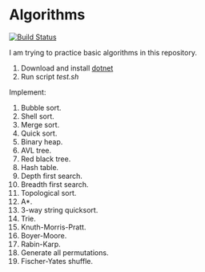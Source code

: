 # Algorithms

[![Build Status](https://travis-ci.com/hapass/algorithms.svg?branch=master)](https://travis-ci.com/hapass/algorithms)

I am trying to practice basic algorithms in this repository.

1. Download and install [dotnet](https://dotnet.microsoft.com/download)
1. Run script *test.sh*

Implement:

1. Bubble sort.
1. Shell sort.
1. Merge sort.
1. Quick sort.
1. Binary heap.
1. AVL tree.
1. Red black tree.
1. Hash table.
1. Depth first search.
1. Breadth first search.
1. Topological sort.
1. A*.
1. 3-way string quicksort.
1. Trie.
1. Knuth-Morris-Pratt.
1. Boyer-Moore.
1. Rabin-Karp.
1. Generate all permutations.
1. Fischer-Yates shuffle.
